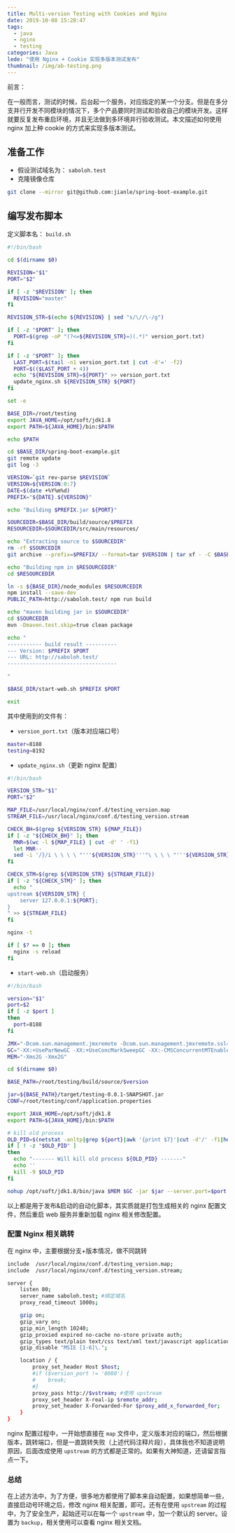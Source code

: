 ```yaml
---
title: Multi-version Testing with Cookies and Nginx
date: 2019-10-08 15:28:47
tags:
  - java
  - nginx
  - testing
categories: Java
lede: "使用 Nginx + Cookie 实现多版本测试发布"
thumbnail: /img/ab-testing.png
---
```


前言：

在一般而言，测试的时候，后台起一个服务，对应指定的某一个分支。但是在多分支并行开发不同模块的情况下，多个产品要同时测试和验收自己的模块开发。这样就要反复发布重启环境，并且无法做到多环境并行验收测试。本文描述如何使用 nginx 加上种 cookie 的方式来实现多版本测试。


## 准备工作

* 假设测试域名为： `saboloh.test`
* 克隆镜像仓库   

```bash
git clone --mirror git@github.com:jianle/spring-boot-example.git
```

## 编写发布脚本

定义脚本名： `build.sh`  

```bash  
#!/bin/bash

cd $(dirname $0)

REVISION="$1"
PORT="$2"

if [ -z "$REVISION" ]; then
  REVISION="master"
fi

REVISION_STR=$(echo ${REVISION} | sed "s/\//\-/g")

if [ -z "$PORT" ]; then
  PORT=$(grep -oP "(?<=${REVISION_STR}=)(.*)" version_port.txt)
fi

if [ -z "$PORT" ]; then
  LAST_PORT=$(tail -n1 version_port.txt | cut -d'=' -f2)
  PORT=$(($LAST_PORT + 4))
  echo "${REVISION_STR}=${PORT}" >> version_port.txt
  update_nginx.sh ${REVISION_STR} ${PORT}
fi

set -e

BASE_DIR=/root/testing
export JAVA_HOME=/opt/soft/jdk1.8
export PATH=${JAVA_HOME}/bin:$PATH

echo $PATH

cd $BASE_DIR/spring-boot-example.git
git remote update
git log -3

VERSION=`git rev-parse $REVISION`
VERSION=${VERSION:0:7}
DATE=$(date +%Y%m%d)
PREFIX="${DATE}.${VERSION}"

echo "Building $PREFIX.jar ${PORT}"

SOURCEDIR=$BASE_DIR/build/source/$PREFIX
RESOURCEDIR=$SOURCEDIR/src/main/resources/

echo "Extracting source to $SOURCEDIR"
rm -rf $SOURCEDIR
git archive --prefix=$PREFIX/ --format=tar $VERSION | tar xf - -C $BASE_DIR/build/source

echo "Building npm in $RESOURCEDIR"
cd $RESOURCEDIR

ln -s ${BASE_DIR}/node_modules $RESOURCEDIR
npm install --save-dev
PUBLIC_PATH=http://saboloh.test/ npm run build

echo "maven building jar in $SOURCEDIR"
cd $SOURCEDIR
mvn -Dmaven.test.skip=true clean package

echo "
----------- build result ----------
--- Version: $PREFIX $PORT
--- URL: http://saboloh.test/
-----------------------------------

"

$BASE_DIR/start-web.sh $PREFIX $PORT

exit
```

其中使用到的文件有：
* `version_port.txt`（版本对应端口号）

```bash
master=8188
testing=8192
```

* `update_nginx.sh`（更新 nginx 配置）

```bash
#!/bin/bash

VERSION_STR="$1"
PORT="$2"

MAP_FILE=/usr/local/nginx/conf.d/testing_version.map
STREAM_FILE=/usr/local/nginx/conf.d/testing_version.stream

CHECK_BH=$(grep ${VERSION_STR} ${MAP_FILE})
if [ -z "${CHECK_BH}" ]; then
  MNR=$(wc -l ${MAP_FILE} | cut -d' ' -f1)
  let MNR--
  sed -i '/}/i \ \ \ \ "'''${VERSION_STR}'''"\ \ \ \ "'''${VERSION_STR}'''";' ${MAP_FILE}
fi

CHECK_STM=$(grep ${VERSION_STR} ${STREAM_FILE})
if [ -z "${CHECK_STM}" ]; then
  echo "
upstream ${VERSION_STR} {
    server 127.0.0.1:${PORT};
}
" >> ${STREAM_FILE}
fi

nginx -t

if [ $? == 0 ]; then
  nginx -s reload
fi
```

* `start-web.sh`（启动服务）

```bash  
#!/bin/bash

version="$1"
port=$2
if [ -z $port ]
then
  port=8188
fi

JMX="-Dcom.sun.management.jmxremote -Dcom.sun.management.jmxremote.ssl=false -Dcom.sun.management.jmxremote.authenticate=false  -Dcom.sun.management.jmxremote.port=3000"
GC="-XX:+UseParNewGC -XX:+UseConcMarkSweepGC -XX:-CMSConcurrentMTEnabled -XX:CMSInitiatingOccupancyFraction=70 -XX:+CMSParallelRemarkEnabled"
MEM="-Xms2G -Xmx2G"

cd $(dirname $0)

BASE_PATH=/root/testing/build/source/$version

jar=${BASE_PATH}/target/testing-0.0.1-SNAPSHOT.jar
CONF=/root/testing/conf/application.properties

export JAVA_HOME=/opt/soft/jdk1.8
export PATH=${JAVA_HOME}/bin:$PATH

# kill old process
OLD_PID=$(netstat -anltp|grep ${port}|awk '{print $7}'|cut -d'/' -f1|head -n1)
if [ ! -z "$OLD_PID" ]
then
  echo "------- Will kill old process ${OLD_PID} -------"
  echo ''
  kill -9 $OLD_PID
fi

nohup /opt/soft/jdk1.8/bin/java $MEM $GC -jar $jar --server.port=$port --spring.config.location=$CONF >> logs/${version}.${port}.log 2>&1 &
```

以上都是用于发布&启动的自动化脚本，其实质就是打包生成相关的 nginx 配置文件，然后重启 web 服务并重新加载 nginx 相关修改配置。


### 配置 Nginx 相关跳转

在 nginx 中，主要根据分支+版本情况，做不同跳转

```bash  
include  /usr/local/nginx/conf.d/testing_version.map;
include  /usr/local/nginx/conf.d/testing_version.stream;

server {
    listen 80;
    server_name saboloh.test; #绑定域名
    proxy_read_timeout 1000s;

    gzip on;
    gzip_vary on;
    gzip_min_length 10240;
    gzip_proxied expired no-cache no-store private auth;
    gzip_types text/plain text/css text/xml text/javascript application/x-javascript application/xml application/json;
    gzip_disable "MSIE [1-6]\.";

    location / {
        proxy_set_header Host $host;
        #if ($version_port != '8080') {
        #    break;
        #}
        proxy_pass http://$vstream; #使用 upstream
        proxy_set_header X-real-ip $remote_addr;
        proxy_set_header X-Forwarded-For $proxy_add_x_forwarded_for;
    }
}
```

nginx 配置过程中，一开始想直接在 `map` 文件中，定义版本对应的端口，然后根据版本，跳转端口，但是一直跳转失败（上述代码注释片段），具体我也不知道说明原因，后面改成使用 `upstream` 的方式都是正常的。如果有大神知道，还请留言指点一下。


### 总结

在上述方法中，为了方便，很多地方都使用了脚本来自动配置，如果想简单一些，直接启动号环境之后，修改 nginx 相关配置，即可。还有在使用 `upstream` 的过程中，为了安全生产，起始还可以在每一个 `upstream` 中，加一个默认的 server。设置为 `backup`，相关使用可以查看 nginx 相关文档。
